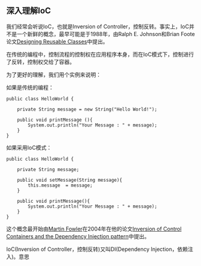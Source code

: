 ## 深入理解IoC

我们经常会听说IoC，也就是Inversion of Controller，控制反转。事实上，IoC并不是一个新鲜的概念，最早可能是于1988年，由Ralph E. Johnson和Brian Foote论文[Designing Reusable Classes](http://www.laputan.org/drc/drc.html)中提出。

在传统的编程中，控制流程的控制权在应用程序本身，而在IoC模式下，控制进行了反转，控制权交给了容器。

为了更好的理解，我们用个实例来说明：

如果是传统的编程：

	public class HelloWorld {

		private String message = new String("Hello World!");
		
		public void printMessage (){
			System.out.println("Your Message : " + message);
	    }  
	}

如果采用IoC模式：

	public class HelloWorld {

		private String message;

		public void setMessage(String message){
			this.message  = message;
		}

		public void printMessage(){
			System.out.println("Your Message : " + message);
		}
	}

这个概念最开始由[Martin Fowler](http://martinfowler.com/)在2004年在他的论文[Inversion of Control Containers and the Dependency Injection pattern](http://martinfowler.com/articles/injection.html)中提出。

IoC(Inversion of Controller，控制反转)又叫DI(Dependency Injection，依赖注入)。意思
